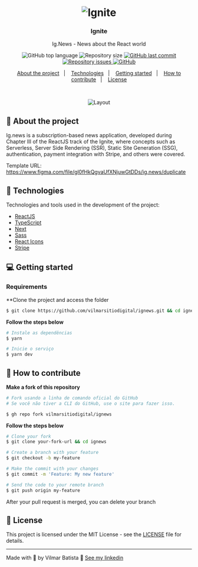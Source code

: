 <h1 align="center">
  <img alt="Ignite" src="https://res.cloudinary.com/vilmarbatista/image/upload/v1623856822/Development/Ignite/ignite-reactjs_kzqdhj.png" />
</h1>

<h3 align="center">
  Ignite
</h3>

<p align="center">Ig.News - News about the React world</p>

<p align="center">
  <img alt="GitHub top language" src="https://img.shields.io/github/languages/top/vilmarsitiodigital/ignite-challenge-01?color=eba417">

  <img alt="Repository size" src="https://img.shields.io/github/repo-size/vilmarsitiodigital/ignite-challenge-01?color=eba417">

  <a href="https://github.com/vilmarsitiodigital/ignite-challenge-01/commits/main">
    <img alt="GitHub last commit" src="https://img.shields.io/github/last-commit/vilmarsitiodigital/ignite-challenge-01?color=eba417">
  </a>

  <a href="https://github.com/vilmarsitiodigital/ignite-challenge-01/issues">
    <img alt="Repository issues" src="https://img.shields.io/github/issues/vilmarsitiodigital/ignite-challenge-01?color=eba417">
  </a>

  <a href="https://github.com/vilmarsitiodigital/ignite-challenge-01/blob/main/LICENSE">
    <img alt="GitHub" src="https://img.shields.io/github/license/vilmarsitiodigital/ignite-challenge-01?color=eba417">
  </a>
</p>

<p align="center">
  <a href="#-about-the-project">About the project</a>&nbsp;&nbsp;&nbsp;|&nbsp;&nbsp;&nbsp;
  <a href="#-technologies">Technologies</a>&nbsp;&nbsp;&nbsp;|&nbsp;&nbsp;&nbsp;
  <a href="#-getting-started">Getting started</a>&nbsp;&nbsp;&nbsp;|&nbsp;&nbsp;&nbsp;
  <a href="#-how-to-contribute">How to contribute</a>&nbsp;&nbsp;&nbsp;|&nbsp;&nbsp;&nbsp;
  <a href="#-license">License</a>
</p>

</br>

<p align="center">
  <img alt="Layout" src="https://res.cloudinary.com/vilmarbatista/image/upload/v1644967330/Development/Ignite/ignews_llpeek.png">
</p>

## 📆 About the project

Ig.news is a subscription-based news application, developed during Chapter III of the ReactJS track of the Ignite, where concepts such as Serverless, Server Side Rendering (SSR), Static Site Generation (SSG), authentication, payment integration with Stripe, and others were covered.

Template URL: https://www.figma.com/file/gl0fHkQgvaUfXNjuwGtDDs/ig.news/duplicate <br />

## 🚀 Technologies

Technologies and tools used in the development of the project:

- [ReactJS](https://reactjs.org/)
- [TypeScript](https://www.typescriptlang.org/)
- [Next](https://nextjs.org/)
- [Sass](https://sass-lang.com/)
- [React Icons](https://react-icons.github.io/react-icons/)
- [Stripe](https://stripe.com/)

## 💻 Getting started

### Requirements

**Clone the project and access the folder

```bash
$ git clone https://github.com/vilmarsitiodigital/ignews.git && cd ignews
```

**Follow the steps below**

```bash
# Instale as dependências
$ yarn

# Inicie o serviço
$ yarn dev
```

## 🤔 How to contribute

**Make a fork of this repository**

```bash
# Fork usando a linha de comando oficial do GitHub
# Se você não tiver a CLI do GitHub, use o site para fazer isso.

$ gh repo fork vilmarsitiodigital/ignews
```

**Follow the steps below**

```bash
# Clone your fork
$ git clone your-fork-url && cd ignews

# Create a branch with your feature
$ git checkout -b my-feature

# Make the commit with your changes
$ git commit -m 'Feature: My new feature'

# Send the code to your remote branch
$ git push origin my-feature
```

After your pull request is merged, you can delete your branch

## 📝 License

This project is licensed under the MIT License - see the [LICENSE](LICENSE) file for details.

---

Made with 💚 by Vilmar Batista 👋 [See my linkedin](https://www.linkedin.com/in/vilmarbatista/)
